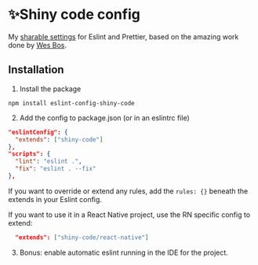 # ✨Shiny code config

My [sharable settings](https://eslint.org/docs/latest/developer-guide/shareable-configs) for Eslint and Prettier, based on the amazing work done by [Wes Bos](https://github.com/wesbos/eslint-config-wesbos/).

## Installation

1. Install the package
```
npm install eslint-config-shiny-code
```

2. Add the config to package.json (or in an eslintrc file)
```json
"eslintConfig": {
  "extends": ["shiny-code"]
},
"scripts": {
  "lint": "eslint .",
  "fix": "eslint . --fix"
},
```

If you want to override or extend any rules, add the `rules: {}` beneath the extends in your Eslint config.

If you want to use it in a React Native project, use the RN specific config to extend:

```json
  "extends": ["shiny-code/react-native"]
```

3. Bonus: enable automatic eslint running in the IDE for the project.
